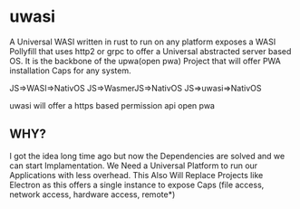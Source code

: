 # uwasi
A Universal WASI written in rust to run on any platform exposes a WASI Pollyfill that uses http2 or grpc to offer a Universal abstracted server based OS. It is the backbone of the upwa(open pwa) Project that will offer PWA installation Caps for any system.

JS=>WASI=>NativOS
JS=>WasmerJS=>NativOS
JS=>uwasi=>NativOS

uwasi will offer a https based permission api open pwa

## WHY?
I got the idea long time ago but now the Dependencies are solved and we can start Implamentation. We Need a Universal Platform to run our Applications with less overhead. This Also Will Replace Projects like Electron as this offers a single instance to expose Caps (file access, network access, hardware access, remote*)

